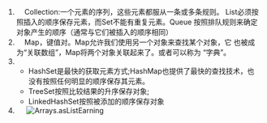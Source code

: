 1. &nbsp;&nbsp;&nbsp;&nbsp;Collection:一个元素的序列，这些元素都服从一条或多条规则。
List必须按照插入的顺序保存元素，而Set不能有重复元素。Queue
按照排队规则来确定对象产生的顺序（通常与它们被插入的顺序相同）
2. &nbsp;&nbsp;&nbsp;&nbsp;Map，键值对。Map允许我们使用另一个对象来查找某个对象，它
也被成为“关联数组”，Map将两个对象关联起来了。或者可以称为
“字典”。  
3.  
    - HashSet是最快的获取元素方式;HashMap也提供了最快的查找技术，也没有按照任何明显的顺序保存其元素。
    - TreeSet按照比较结果的升序保存对象;
    - LinkedHashSet按照被添加的顺序保存对象
4.   &nbsp;&nbsp;&nbsp;&nbsp;    ![Arrays.asListEarning](https://thinkingjava-md-1257967443.cos.ap-guangzhou.myqcloud.com/Arrays.asListEarning.png?q-sign-algorithm=sha1&q-ak=AKIDEhonRAixwHEEqg45XEP7JEqshqu7eP4W&q-sign-time=1541419411;1541421211&q-key-time=1541419411;1541421211&q-header-list=&q-url-param-list=&q-signature=a00e96bb882fbe101ca23cb9e7193897719007ee&x-cos-security-token=06421483102f0e684075c70de136b749ebe3b28e10001&response-content-disposition=attachment)

